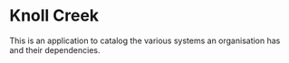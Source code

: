 # Knoll Creek

This is an application to catalog the various systems an organisation has and their dependencies.
